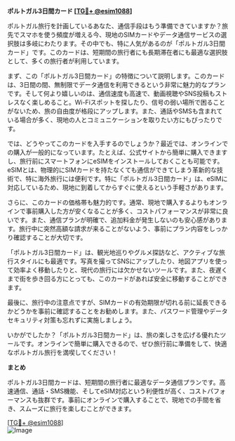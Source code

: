 **ポルトガル3日間カード [[TG💪+ @esim1088](https://t.me/s/esim1088)]**

ポルトガル旅行を計画しているあなた、通信手段はもう準備できていますか？旅先でスマホを使う頻度が増える今、現地のSIMカードやデータ通信サービスの選択肢は多岐にわたります。その中でも、特に人気があるのが「ポルトガル3日間カード」です。このカードは、短期間の旅行者にも長期滞在者にも最適な選択肢として、多くの旅行者が利用しています。

まず、この「ポルトガル3日間カード」の特徴について説明します。このカードは、3日間の間、無制限でデータ通信を利用できるという非常に魅力的なプランです。そして何より嬉しいのは、通信速度も高速で、動画視聴やSNS投稿もストレスなく楽しめること。Wi-Fiスポットを探したり、信号の弱い場所で困ることがないため、旅の自由度が格段にアップします。また、通話やSMSも含まれている場合が多く、現地の人とコミュニケーションを取りたい方にもぴったりです。

では、どうやってこのカードを入手するのでしょうか？最近では、オンラインでの購入が一般的になっています。たとえば、公式サイトから簡単に購入できますし、旅行前にスマートフォンにeSIMをインストールしておくことも可能です。eSIMとは、物理的にSIMカードを持たなくても通信ができてしまう革新的な技術で、特に海外旅行には便利です。特に「ポルトガル3日間カード」は、eSIMに対応しているため、現地に到着してからすぐに使えるという手軽さがあります。

さらに、このカードの価格帯も魅力的です。通常、現地で購入するよりもオンラインで事前購入した方が安くなることが多く、コストパフォーマンスが非常に良いです。また、通信プランが明確で、追加料金が発生しないのも安心感があります。旅行中に突然高額な請求が来ることがないよう、事前にプラン内容をしっかり確認することが大切です。

「ポルトガル3日間カード」は、観光地巡りやグルメ探訪など、アクティブな旅行スタイルにも最適です。写真を撮ってSNSにアップしたり、地図アプリを使って効率よく移動したりと、現代の旅行には欠かせないツールです。また、夜遅くまで街を歩き回る方にとっても、このカードがあれば安全に移動することができます。

最後に、旅行中の注意点ですが、SIMカードの有効期限が切れる前に延長できるかどうかを事前に確認することをお勧めします。また、パスワード管理やデータセキュリティ対策も忘れずに実施しましょう。

いかがでしたか？「ポルトガル3日間カード」は、旅の楽しさを広げる優れたツールです。オンラインで簡単に購入できるので、ぜひ旅行前に準備をして、快適なポルトガル旅行を満喫してください！

**まとめ**

ポルトガル3日間カードは、短期間の旅行者に最適なデータ通信プランです。高速通信、通話・SMS機能、そしてeSIM対応という利便性が高く、コストパフォーマンスも抜群です。事前にオンラインで購入することで、現地での手間を省き、スムーズに旅行を楽しむことができます。

[[TG💪+ @esim1088](https://t.me/s/esim1088)]  
![Image](https://i.postimg.cc/Y0z9fWf4/image.png)